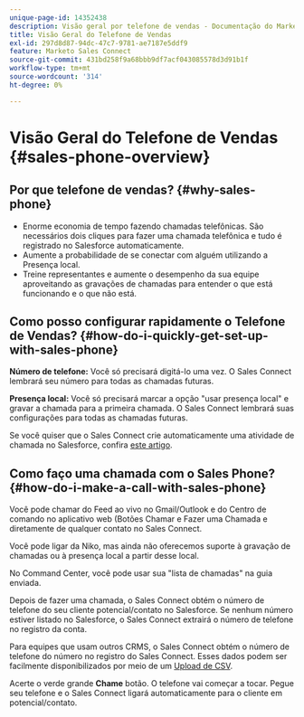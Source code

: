 ```yaml
---
unique-page-id: 14352438
description: Visão geral por telefone de vendas - Documentação do Marketo - Documentação do produto
title: Visão Geral do Telefone de Vendas
exl-id: 297d8d87-94dc-47c7-9781-ae7187e5ddf9
feature: Marketo Sales Connect
source-git-commit: 431bd258f9a68bbb9df7acf043085578d3d91b1f
workflow-type: tm+mt
source-wordcount: '314'
ht-degree: 0%

---
```


# Visão Geral do Telefone de Vendas {#sales-phone-overview}

## Por que telefone de vendas? {#why-sales-phone}

* Enorme economia de tempo fazendo chamadas telefônicas. São necessários dois cliques para fazer uma chamada telefônica e tudo é registrado no Salesforce automaticamente.
* Aumente a probabilidade de se conectar com alguém utilizando a Presença local.
* Treine representantes e aumente o desempenho da sua equipe aproveitando as gravações de chamadas para entender o que está funcionando e o que não está.

## Como posso configurar rapidamente o Telefone de Vendas? {#how-do-i-quickly-get-set-up-with-sales-phone}

**Número de telefone:** Você só precisará digitá-lo uma vez. O Sales Connect lembrará seu número para todas as chamadas futuras.

**Presença local:** Você só precisará marcar a opção &quot;usar presença local&quot; e gravar a chamada para a primeira chamada. O Sales Connect lembrará suas configurações para todas as chamadas futuras.

Se você quiser que o Sales Connect crie automaticamente uma atividade de chamada no Salesforce, confira [este artigo](/help/marketo/product-docs/marketo-sales-connect/phone/calls-arent-logging-to-salesforce.md).

## Como faço uma chamada com o Sales Phone? {#how-do-i-make-a-call-with-sales-phone}

Você pode chamar do Feed ao vivo no Gmail/Outlook e do Centro de comando no aplicativo web (Botões Chamar e Fazer uma Chamada e diretamente de qualquer contato no Sales Connect.

Você pode ligar da Niko, mas ainda não oferecemos suporte à gravação de chamadas ou à presença local a partir desse local.

No Command Center, você pode usar sua &quot;lista de chamadas&quot; na guia enviada.

Depois de fazer uma chamada, o Sales Connect obtém o número de telefone do seu cliente potencial/contato no Salesforce. Se nenhum número estiver listado no Salesforce, o Sales Connect extrairá o número de telefone no registro da conta.

Para equipes que usam outros CRMS, o Sales Connect obtém o número de telefone do número no registro do Sales Connect. Esses dados podem ser facilmente disponibilizados por meio de um [Upload de CSV](/help/marketo/product-docs/marketo-sales-connect/people/managing-contacts/import-contacts-via-csv.md).

Acerte o verde grande **Chame** botão. O telefone vai começar a tocar. Pegue seu telefone e o Sales Connect ligará automaticamente para o cliente em potencial/contato.

